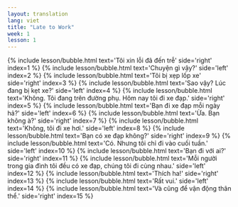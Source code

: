 ```yaml
---
layout: translation
lang: viet
title: "Late to Work"
week: 1
lesson: 1
---
```


{% include lesson/bubble.html text='Tôi xin lỗi đã đến trễ' side='right' index=1 %}
{% include lesson/bubble.html text='Chuyện gì vậy?' side='left' index=2 %}
{% include lesson/bubble.html text='Tôi bị xẹp lốp xe' side='right' index=3 %}
{% include lesson/bubble.html text='Sao vậy? Lúc đang bị kẹt xe?' side='left' index=4 %}
{% include lesson/bubble.html text='Không. Tôi đang trên đường phụ. Hôm nay tôi đi xe đạp.' side='right' index=5 %}
{% include lesson/bubble.html text='Bạn đi xe đạp mỗi ngày hả?' side='left' index=6 %}
{% include lesson/bubble.html text='Ừa. Bạn không à?' side='right' index=7 %}
{% include lesson/bubble.html text='Không, tôi đi xe hơi.' side='left' index=8 %}
{% include lesson/bubble.html text='Bạn có xe đạp không?' side='right' index=9 %}
{% include lesson/bubble.html text='Có. Nhưng tôi chỉ đi vào cuối tuần.' side='left' index=10 %}
{% include lesson/bubble.html text='Bạn đi với ai?' side='right' index=11 %}
{% include lesson/bubble.html text='Mỗi người trong gia đình tôi đều có xe đạp, chúng tôi đi cùng nhau.' side='left' index=12 %}
{% include lesson/bubble.html text='Thích ha!' side='right' index=13 %}
{% include lesson/bubble.html text='Rất vui.' side='left' index=14 %}
{% include lesson/bubble.html text='Và cũng để vận động thân thể.' side='right' index=15 %}
